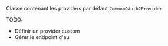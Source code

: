 

Classe contenant les providers par défaut `CommonOAuth2Provider`

TODO: 
* Définir un provider custom
* Gérer le endpoint d'au